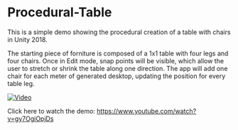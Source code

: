 # Procedural-Table
This is a simple demo showing the procedural creation of a table with chairs in Unity 2018. 

The starting piece of forniture is composed of a 1x1 table with four legs and four chairs. Once in Edit mode, snap points will be visible, which allow the user to stretch or shrink the table along one direction. The app will add one chair for each meter of generated desktop, updating the position for every table leg.

[![Video](https://img.youtube.com/vi/gy7OgiOpjDs/mqdefault.jpg)](https://img.youtube.com/vi/gy7OgiOpjDs/hqdefault.jpg)

Click here to watch the demo: https://www.youtube.com/watch?v=gy7OgiOpjDs
